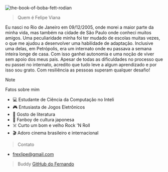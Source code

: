 ![the-book-of-boba-fett-rodian](https://github.com/user-attachments/assets/9fc5fd12-711e-4444-9f75-15e1ab017062)

>Quem é Felipe Viana

Eu nasci no Rio de Janeiro em 09/12/2005, onde morei a maior parte da minha vida, mas também na cidade de São Paulo onde conheci muitos amigos. Uma peculiaridade minha foi ter mudado de escolas muitas vezes, o que me ajudou a desenvolver uma habilidade de adaptação. Inclusive uma delas, em Petrópolis, era um internato onde eu passava a semana inteira longe de casa. Com isso ganhei autonomia e uma noção de viver sem apoio dos meus pais. Apesar de todas as dificuldades no processo que eu passei no internato, acredito que tudo leve a algum aprendizado e por isso sou grato. Com resiliência as pessoas superam qualquer desafio!

> [!NOTE]
> Fatos sobre mim

- 💻 Estudante de Ciência da Computação no Inteli
- 🎮 Entusiasta de Jogos Eletrônicos
- 📖 Gosto de literatura
- 👺 Fanboy de cultura japonesa
- ☠️ Curto um bom e velho Rock 'N Roll
- 🎬 Adoro cinema brasileiro e internacional
  
> Contato
- frexlipe@gmail.com

> Buddy
[GitHub do Fernando](https://github.com/fnandomachado)
